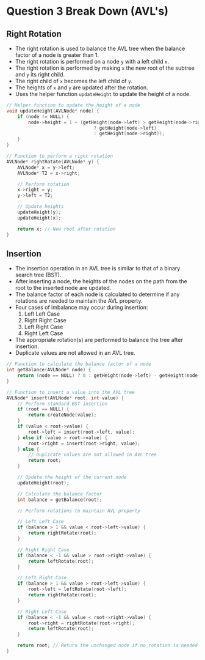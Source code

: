 # Question 3 Break Down (AVL's)

## Right Rotation

- The right rotation is used to balance the AVL tree when the balance factor of a node is greater than 1.
- The right rotation is performed on a node `y` with a left child `x`.
- The right rotation is performed by making `x` the new root of the subtree and `y` its right child.
- The right child of `x` becomes the left child of `y`.
- The heights of `x` and `y` are updated after the rotation.
- Uses the helper function `updateHeight` to update the height of a node.

```c
// Helper function to update the height of a node
void updateHeight(AVLNode* node) {
    if (node != NULL) {
        node->height = 1 + (getHeight(node->left) > getHeight(node->right)
                                ? getHeight(node->left)
                                : getHeight(node->right));
    }
}

// Function to perform a right rotation
AVLNode* rightRotate(AVLNode* y) {
    AVLNode* x = y->left;
    AVLNode* T2 = x->right;

    // Perform rotation
    x->right = y;
    y->left = T2;

    // Update heights
    updateHeight(y);
    updateHeight(x);

    return x; // New root after rotation
}
```

## Insertion

- The insertion operation in an AVL tree is similar to that of a binary search tree (BST).
- After inserting a node, the heights of the nodes on the path from the root to the inserted node are updated.
- The balance factor of each node is calculated to determine if any rotations are needed to maintain the AVL property.
- Four cases of imbalance may occur during insertion:
    1. Left Left Case
    2. Right Right Case
    3. Left Right Case
    4. Right Left Case
- The appropriate rotation(s) are performed to balance the tree after insertion.
- Duplicate values are not allowed in an AVL tree.

```c
// Function to calculate the balance factor of a node
int getBalance(AVLNode* node) {
    return (node == NULL) ? 0 : getHeight(node->left) - getHeight(node->right);
}

// Function to insert a value into the AVL tree
AVLNode* insert(AVLNode* root, int value) {
    // Perform standard BST insertion
    if (root == NULL) {
        return createNode(value);
    }
    if (value < root->value) {
        root->left = insert(root->left, value);
    } else if (value > root->value) {
        root->right = insert(root->right, value);
    } else {
        // Duplicate values are not allowed in AVL tree
        return root;
    }

    // Update the height of the current node
    updateHeight(root);

    // Calculate the balance factor
    int balance = getBalance(root);

    // Perform rotations to maintain AVL property

    // Left Left Case
    if (balance > 1 && value < root->left->value) {
        return rightRotate(root);
    }

    // Right Right Case
    if (balance < -1 && value > root->right->value) {
        return leftRotate(root);
    }

    // Left Right Case
    if (balance > 1 && value > root->left->value) {
        root->left = leftRotate(root->left);
        return rightRotate(root);
    }

    // Right Left Case
    if (balance < -1 && value < root->right->value) {
        root->right = rightRotate(root->right);
        return leftRotate(root);
    }

    return root; // Return the unchanged node if no rotation is needed
}
```